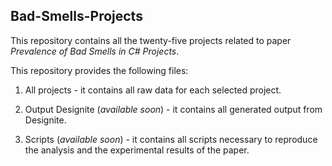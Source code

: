 ## Bad-Smells-Projects

This repository contains all the twenty-five projects related to paper *Prevalence of Bad Smells in C# Projects*.

This repository provides the following files:

1. All projects - it contains all raw data for each selected project.

2. Output Designite (*available soon*) - it contains all generated output from Designite.

3. Scripts (*available soon*) - it contains all scripts necessary to reproduce the analysis and the experimental results of the paper.

